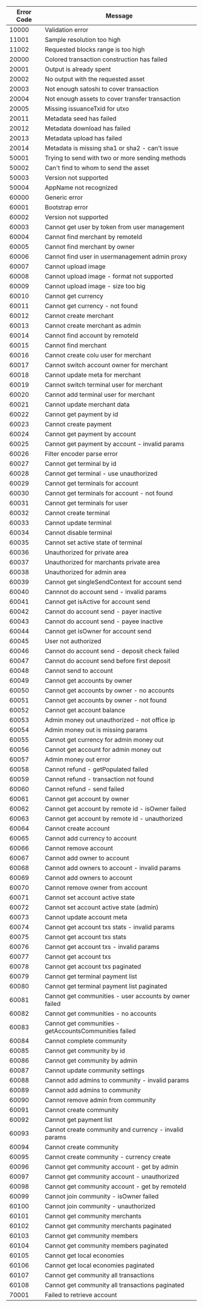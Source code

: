 | Error Code | Message                                                |
| ---------- | ------------------------------------------------------ |
| 10000      | Validation error                                       |
| 11001      | Sample resolution too high                             |
| 11002      | Requested blocks range is too high                     |
| 20000      | Colored transaction construction has failed            |
| 20001      | Output is already spent                                |
| 20002      | No output with the requested asset                     |
| 20003      | Not enough satoshi to cover transaction                |
| 20004      | Not enough assets to cover transfer transaction        |
| 20005      | Missing issuanceTxid for utxo                          |
| 20011      | Metadata seed has failed                               |
| 20012      | Metadata download has failed                           |
| 20013      | Metadata upload has failed                             |
| 20014      | Metadata is missing sha1 or sha2 - can't issue         |
| 50001      | Trying to send with two or more sending methods        |
| 50002      | Can't find to whom to send the asset                   |
| 50003      | Version not supported                                  |
| 50004      | AppName not recognized                                 |
| 60000      | Generic error                                          |
| 60001      | Bootstrap error                                        |
| 60002      | Version not supported                                  |
| 60003      | Cannot get user by token from user management          |
| 60004      | Cannot find merchant by remoteId                       |
| 60005      | Cannot find merchant by owner                          |
| 60006      | Cannot find user in usermanagement admin proxy         |
| 60007      | Cannot upload image                                    |
| 60008      | Cannot upload image - format not supported             |
| 60009      | Cannot upload image - size too big                     |
| 60010      | Cannot get currency                                    |
| 60011      | Cannot get currency - not found                        |
| 60012      | Cannot create merchant                                 |
| 60013      | Cannot create merchant as admin                        |
| 60014      | Cannot find account by remoteId                        |
| 60015      | Cannot find merchant                                   |
| 60016      | Cannot create colu user for merchant                   |
| 60017      | Cannot switch account owner for merchant               |
| 60018      | Cannot update meta for merchant                        |
| 60019      | Cannot switch terminal user for merchant               |
| 60020      | Cannot add terminal user for merchant                  |
| 60021      | Cannot update merchant data                            |
| 60022      | Cannot get payment by id                               |
| 60023      | Cannot create payment                                  |
| 60024      | Cannot get payment by account                          |
| 60025      | Cannot get payment by account - invalid params         |
| 60026      | Filter encoder parse error                             |
| 60027      | Cannot get terminal by id                              |
| 60028      | Cannot get terminal - use unauthorized                 |
| 60029      | Cannot get terminals for account                       |
| 60030      | Cannot get terminals for account - not found           |
| 60031      | Cannot get terminals for user                          |
| 60032      | Cannot create terminal                                 |
| 60033      | Cannot update terminal                                 |
| 60034      | Cannot disable terminal                                |
| 60035      | Cannot set active state of terminal                    |
| 60036      | Unauthorized for private area                          |
| 60037      | Unauthorized for marchants private area                |
| 60038      | Unauthorized for admin area                            |
| 60039      | Cannot get singleSendContext for account send          |
| 60040      | Cannnot do account send - invalid params               |
| 60041      | Cannot get isActive for account send                   |
| 60042      | Cannot do account send - payer inactive                |
| 60043      | Cannot do account send - payee inactive                |
| 60044      | Cannot get isOwner for account send                    |
| 60045      | User not authorized                                    |
| 60046      | Cannot do account send - deposit check failed          |
| 60047      | Cannot do account send before first deposit            |
| 60048      | Cannot send to account                                 |
| 60049      | Cannot get accounts by owner                           |
| 60050      | Cannot get accounts by owner - no accounts             |
| 60051      | Cannot get accounts by owner - not found               |
| 60052      | Cannot get account balance                             |
| 60053      | Admin money out unauthorized - not office ip           |
| 60054      | Admin money out is missing params                      |
| 60055      | Cannot get currency for admin money out                |
| 60056      | Cannot get account for admin money out                 |
| 60057      | Admin money out error                                  |
| 60058      | Cannot refund - getPopulated failed                    |
| 60059      | Cannot refund - transaction not found                  |
| 60060      | Cannot refund - send failed                            |
| 60061      | Cannot get account by owner                            |
| 60062      | Cannot get account by remote id - isOwner failed       |
| 60063      | Cannot get account by remote id - unauthorized         |
| 60064      | Cannot create account                                  |
| 60065      | Cannot add currency to account                         |
| 60066      | Cannot remove account                                  |
| 60067      | Cannot add owner to account                            |
| 60068      | Cannot add owners to account - invalid params          |
| 60069      | Cannot add owners to account                           |
| 60070      | Cannot remove owner from account                       |
| 60071      | Cannot set account active state                        |
| 60072      | Cannot set account active state (admin)                |
| 60073      | Cannot update account meta                             |
| 60074      | Cannot get account txs stats - invalid params          |
| 60075      | Cannot get account txs stats                           |
| 60076      | Cannot get account txs - invalid params                |
| 60077      | Cannot get account txs                                 |
| 60078      | Cannot get account txs paginated                       |
| 60079      | Cannot get terminal payment list                       |
| 60080      | Cannot get terminal payment list paginated             |
| 60081      | Cannot get communities - user accounts by owner failed |
| 60082      | Cannot get communities - no accounts                   |
| 60083      | Cannot get communities - getAccountsCommunities failed |
| 60084      | Cannot complete community                              |
| 60085      | Cannot get community by id                             |
| 60086      | Cannot get community by admin                          |
| 60087      | Cannot update community settings                       |
| 60088      | Cannot add admins to community - invalid params        |
| 60089      | Cannot add admins to community                         |
| 60090      | Cannot remove admin from community                     |
| 60091      | Cannot create community                                |
| 60092      | Cannot get payment list                                |
| 60093      | Cannot create community and currency - invalid params  |
| 60094      | Cannot create community                                |
| 60095      | Cannot create community - currency create              |
| 60096      | Cannot get community account - get by admin            |
| 60097      | Cannot get community account - unauthorized            |
| 60098      | Cannot get community account - get by remoteId         |
| 60099      | Cannot join community - isOwner failed                 |
| 60100      | Cannot join community - unauthorized                   |
| 60101      | Cannot get community merchants                         |
| 60102      | Cannot get community merchants paginated               |
| 60103      | Cannot get community members                           |
| 60104      | Cannot get community members paginated                 |
| 60105      | Cannot get local economies                             |
| 60106      | Cannot get local economies paginated                   |
| 60107      | Cannot get community all transactions                  |
| 60108      | Cannot get community all transactions paginated        |
| 70001      | Failed to retrieve account                             |